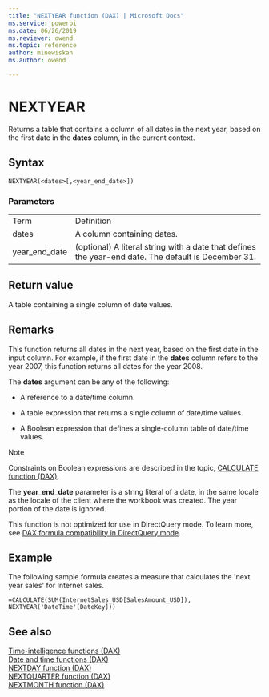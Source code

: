 ```yaml
---
title: "NEXTYEAR function (DAX) | Microsoft Docs"
ms.service: powerbi 
ms.date: 06/26/2019
ms.reviewer: owend
ms.topic: reference
author: minewiskan
ms.author: owend

---
```

# NEXTYEAR
Returns a table that contains a column of all dates in the next year, based on the first date in the **dates** column, in the current context.  
  
## Syntax  
  
```dax
NEXTYEAR(<dates>[,<year_end_date>])  
```
  
### Parameters  
  
|||  
|-|-|  
|Term|Definition|  
|dates|A column containing dates.|  
|year_end_date|(optional) A literal string with a date that defines the year-end date. The default is December 31.|  
  
## Return value  
A table containing a single column of date values.  
  
## Remarks  
This function returns all dates in the next year, based on the first date in the input column. For example, if the first date in the **dates** column refers to the year 2007, this function returns all dates for the year 2008.  
  
The **dates** argument can be any of the following:  
  
-   A reference to a date/time column.  
  
-   A table expression that returns a single column of date/time values.  
  
-   A Boolean expression that defines a single-column table of date/time values.  
  
> [!NOTE]  
> Constraints on Boolean expressions are described in the topic, [CALCULATE function &#40;DAX&#41;](calculate-function-dax.md).  
  
The **year_end_date** parameter is a string literal of a date, in the same locale as the locale of the client where the workbook was created. The year portion of the date is ignored.  
  
This function is not optimized for use in DirectQuery mode. To learn more, see  [DAX formula compatibility in DirectQuery mode](https://go.microsoft.com/fwlink/?LinkId=219172). 
  
## Example  
The following sample formula creates a measure that calculates the 'next year sales' for Internet sales.  
  
```dax
=CALCULATE(SUM(InternetSales_USD[SalesAmount_USD]), NEXTYEAR('DateTime'[DateKey]))  
```
  
## See also  
[Time-intelligence functions &#40;DAX&#41;](time-intelligence-functions-dax.md)  
[Date and time functions &#40;DAX&#41;](date-and-time-functions-dax.md)  
[NEXTDAY function &#40;DAX&#41;](nextday-function-dax.md)  
[NEXTQUARTER function &#40;DAX&#41;](nextquarter-function-dax.md)  
[NEXTMONTH function &#40;DAX&#41;](nextmonth-function-dax.md)  
 
  
